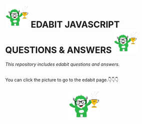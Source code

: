 <h1><img  height=75 src="edabit.png" alt="edabit-logo"> EDABIT JAVASCRIPT QUESTIONS & ANSWERS <img  height=75 src="edabit.png" alt="edabit-logo"></h1>

<h6>This repository includes edabit questions and answers.</h6>

You can click the picture to go to the edabit page.&#128071;&#128071;&#128071;
<div style="text-align: center;"><a href="https://edabit.com/challenges" target="_blank"><img  height=100 src="edabit.png" alt="edabit-logo"></a></div>

